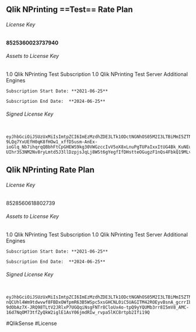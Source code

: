## Qlik NPrinting ==Test== Rate Plan

###### License Key

**8525360023737940**

###### Assets to License Key

1.0 Qlik NPrinting Test Subscription 1.0 Qlik NPrinting Test Server Additional Engines

	Subscription Start Date: **2021-06-25**

	Subscription End Date:  **2024-06-25**

###### Signed License Key

``` TST

eyJhbGciOiJSUzUxMiIsImtpZCI6ImEzMzdhZDE3LTk1ODctNGNhOS05M2I3LTBiMmI5ZTNlOWI0OCIsInR5cCI6IkpXVCJ9.eyJqdGkiOiI0NWNhMDIwZS1hNzBjLTQyNWItODA0NC03M2ZiZmM1MmFkMzgiLCJsaWNlbnNlIjoiODUyNTM2MDAyMzczNzk0MCJ9.ySl6hlue9kSm9A98PwLRhXuF_Cytp9J90w3YXD5pWMmrf5rWFfLFWQAmg8as0R8HyJguxfBuVfYRyHWSEwOSe_bWhLjHT-9LQq7YxUEfH0qK8fHOw1_xffD5usm-AnEx-ioGlq_Nb7ihqrqQBbhFtCpGHEWS9kg30VWGzccIvV5oX8xLnuPgTUPaIxxItUG4Bk_KuNEubdzeMu-UIhr3S3NM2Nv8ryLmtd5J3llDzpjsJqLj8WSt6gYegfIfDHstteOGugzF1nQs4FbkQ19MLvBWTH6_XBgvno9vFoVefQo4860JWjNpBqMsTssC6cMskPziINBNmJCLkkcfCckv0A
```


## Qlik NPrinting Rate Plan

###### License Key

8528560618802739

###### Assets to License Key

1.0 Qlik NPrinting Test Subscription 1.0 Qlik NPrinting Test Server Additional Engines

	Subscription Start Date: **2021-06-25**

	Subscription End Date:  **2024-06-25**

###### Signed License Key

``` PRD

eyJhbGciOiJSUzUxMiIsImtpZCI6ImEzMzdhZDE3LTk1ODctNGNhOS05M2I3LTBiMmI5ZTNlOWI0OCIsInR5cCI6IkpXVCJ9.eyJqdGkiOiJjMzllOTcxNC1hNmE3LTQ2ZDctODU4MC0wYjE2MjQ0NDFkZDIiLCJsaWNlbnNlIjoiODUyODU2MDYxODgwMjczOSJ9.qE8wEcIQwohVELOB9YuM5ozdSClaFN7Fy9EH6H5c0uXbmOpLh-nQCUhl4Wm9tdwvwf8FBDxOWfpmR63B5WSpc5xsGHCNL0iC5UAGITM42ROEyvBsnA_gcrrIbiV5YNVIsnJAGYlbcSm6lqc1LotOY1DQul1f_JVHzl81oev3QcEQBmmlJrLGNh_rHYuKqiP83_iK85sCfFWlK2jEkv5A2U9C-9dObAz7X-JRQ98TLtV2JRlxP7UGQqiNsgFNTr8CloUx4o-tpQ9yYQUMb3rr8I5mV8_AMC-16d7NqOM73tfZyQkW2iglE1AsY06jmdRIw_rvpa5lKC8rtpb2Ifi19Q
```

#QlikSense
#License
